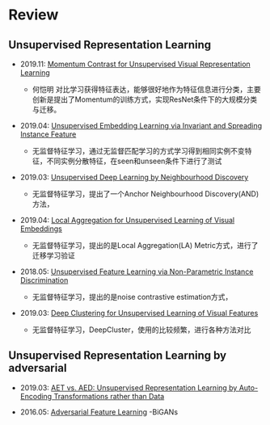 # Review

## Unsupervised Representation Learning
* 2019.11: [Momentum Contrast for Unsupervised Visual Representation Learning](https://arxiv.org/abs/1911.05722)
  - 何恺明 对比学习获得特征表达，能够很好地作为特征信息进行分类，主要创新是提出了Momentum的训练方式，实现ResNet条件下的大规模分类与迁移。
* 2019.04: [Unsupervised Embedding Learning via Invariant and Spreading Instance Feature](https://arxiv.org/abs/1904.03436)
  - 无监督特征学习，通过无监督匹配学习的方式学习得到相同实例不变特征，不同实例分散特征，在seen和unseen条件下进行了测试
  
* 2019.03: [Unsupervised Deep Learning by Neighbourhood Discovery](https://arxiv.org/abs/1904.11567)
  - 无监督特征学习，提出了一个Anchor Neighbourhood Discovery(AND)方法，
  
* 2019.04: [Local Aggregation for Unsupervised Learning of Visual Embeddings](https://arxiv.org/abs/1903.12355)
  - 无监督特征学习，提出的是Local Aggregation(LA) Metric方式，进行了迁移学习验证
  
* 2018.05: [Unsupervised Feature Learning via Non-Parametric Instance Discrimination](https://arxiv.org/abs/1805.01978)
  - 无监督特征学习，提出的是noise contrastive estimation方式，
  
* 2019.03: [Deep Clustering for Unsupervised Learning of Visual Features](https://arxiv.org/abs/1807.05520)
  - 无监督特征学习，DeepCluster，使用的比较频繁，进行各种方法对比
  
## Unsupervised Representation Learning by adversarial

* 2019.03: [AET vs. AED: Unsupervised Representation Learning by Auto-Encoding Transformations rather than Data](https://arxiv.org/abs/1901.04596)

* 2016.05: [Adversarial Feature Learning](https://arxiv.org/abs/1605.09782)
  -BiGANs
